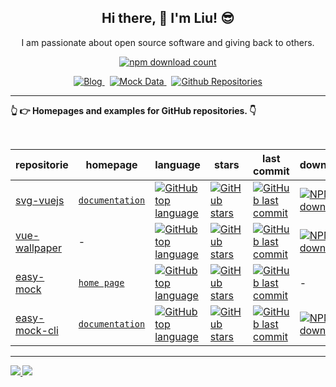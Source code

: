 <h2 align="center">Hi there, 👋 I'm Liu! 😎</h2>

<p align="center">I am passionate about open source software and giving back to others.</p>

<p align="center">
  <a href="https://www.npmjs.com/~og-liu">
    <img alt="npm download count" src="https://img.shields.io/badge/Total%20NPM%20DOWNLOAD-1.5K-231f20?style=for-the-badge&labelColor=bb161b&logo=npm" />
  </a>
</p>


<p align="center">
  <a href="https://ogliu.com">
    <img alt="Blog" src="https://img.shields.io/badge/ogliu.com-0088f5?style=for-the-badge&labelColor=f0f0f0&logo=rss&logoColor=0088f5" />
  </a>
  <span>&nbsp;</span>
  <a href="https://mock.ogliu.com">
    <img alt="Mock Data" src="https://img.shields.io/badge/mock data-ed4956?style=for-the-badge&logo=javascript&logoColor=ed4956&labelColor=24292e" />
  </a>
  <span>&nbsp;</span>
  <a href="https://github.com/og-liu?tab=repositories">
    <img alt="Github Repositories" src="https://img.shields.io/badge/-repositories-24292e?style=for-the-badge&labelColor=30363c&logo=github" />
  </a>
</p>

---

[comment]: <> (<details>)

[comment]: <> (  <summary>)

[comment]: <> (    <strong>👆 👉 Homepages and examples for GitHub repositories. 👇<strong>)

[comment]: <> (  </summary>)
    
<strong>👆 👉 Homepages and examples for GitHub repositories. 👇<strong>

<br>

| repositorie | homepage | language | stars | last commit | downloads |
  | --- | --- | --- | --- | --- | --- |
| [svg-vuejs](https://github.com/og-liu/svg-vuejs) | [`documentation`](http://svg.ogliu.com) | [![GitHub top language](https://img.shields.io/github/languages/top/og-liu/svg-vuejs?style=flat-square)](https://github.com/og-liu/svg-vuejs) | [![GitHub stars](https://img.shields.io/github/stars/og-liu/svg-vuejs?style=flat-square)](https://github.com/og-liu/svg-vuejs/stargazers) | [![GitHub last commit](https://img.shields.io/github/last-commit/og-liu/svg-vuejs?style=flat-square&amp;label=commit)](https://github.com/og-liu/svg-vuejs/commits/main) | [![NPM downloads](https://img.shields.io/npm/dw/svg-vuejs?style=flat-square&amp;label=npm)](https://www.npmjs.com/package/svg-vuejs)
| [vue-wallpaper](https://github.com/og-liu/vue-wallpaper) | - | [![GitHub top language](https://img.shields.io/github/languages/top/og-liu/vue-wallpaper?style=flat-square)](https://github.com/og-liu/vue-wallpaper) | [![GitHub stars](https://img.shields.io/github/stars/og-liu/vue-wallpaper?style=flat-square)](https://github.com/og-liu/vue-wallpaper/stargazers) | [![GitHub last commit](https://img.shields.io/github/last-commit/og-liu/vue-wallpaper?style=flat-square&amp;label=commit)](https://github.com/og-liu/vue-wallpaper/commits/main) | [![NPM downloads](https://img.shields.io/npm/dw/vue-wallpaper?style=flat-square&amp;label=npm)](https://www.npmjs.com/package/vue-wallpaper)
| [easy-mock](https://github.com/og-liu/easy-mock) | [`home page`](https://mock.ogliu.com) | [![GitHub top language](https://img.shields.io/github/languages/top/og-liu/easy-mock?style=flat-square)](https://github.com/og-liu/easy-mock) | [![GitHub stars](https://img.shields.io/github/stars/og-liu/easy-mock?style=flat-square)](https://github.com/og-liu/easy-mock/stargazers) | [![GitHub last commit](https://img.shields.io/github/last-commit/og-liu/easy-mock?style=flat-square&amp;label=commit)](https://github.com/og-liu/easy-mock/commits/main) | -
| [easy-mock-cli](https://github.com/og-liu/easy-mock-cli) | [`documentation`](http://mc.ogliu.com) | [![GitHub top language](https://img.shields.io/github/languages/top/og-liu/easy-mock-cli?style=flat-square)](https://github.com/og-liu/easy-mock-cli) | [![GitHub stars](https://img.shields.io/github/stars/og-liu/easy-mock-cli?style=flat-square)](https://github.com/og-liu/easy-mock-cli/stargazers) | [![GitHub last commit](https://img.shields.io/github/last-commit/og-liu/easy-mock-cli?style=flat-square&amp;label=commit)](https://github.com/og-liu/easy-mock-cli/commits/main) | [![NPM downloads](https://img.shields.io/npm/dw/easy-mock-cli?style=flat-square&amp;label=npm)](https://www.npmjs.com/package/easy-mock-cli)

[comment]: <> (</details>)

---

<div>
  <a href="/" align="left">
    <img src="https://github-readme-stats.vercel.app/api/top-langs/?username=og-liu&text_color=586069&layout=compact&hide_border=true&bg_color=fff&title_color=0366d6&count_private=true&include_all_commits=true" />
  </a>

  <a href="/" align="right">
    <img src="https://github-readme-stats.vercel.app/api?username=og-liu&count_private=true&show_icons=true&icon_color=222&title_color=0366d6&text_color=586069&bg_color=fff&hide=issues&hide_border=true&include_all_commits=true" />
  </a>
</div>




























